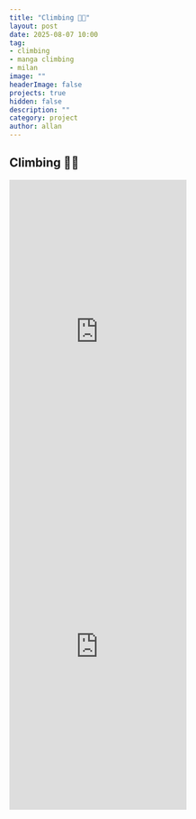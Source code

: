 ```yaml
---
title: "Climbing 🏋🏽"
layout: post
date: 2025-08-07 10:00
tag: 
- climbing
- manga climbing
- milan
image: ""
headerImage: false
projects: true
hidden: false 
description: ""
category: project
author: allan
---
```

## Climbing 🏋🏽

<iframe width="315" height="560" 
src="https://youtube.com/shorts/YaXeaBhDJMc?si=HZ5YHnJtFeOZvWpr" 
title="YouTube video player" frameborder="0" 
allow="accelerometer; autoplay; clipboard-write; encrypted-media;
gyroscope; picture-in-picture;
web-share"
allowfullscreen></iframe>


<iframe width="315" height="560" 
src="https://youtube.com/shorts/J5LhrQOuNmQ?si=JrQvcckWGtSpht8E" 
title="YouTube video player" frameborder="0" 
allow="accelerometer; autoplay; clipboard-write; encrypted-media;
gyroscope; picture-in-picture;
web-share"
allowfullscreen></iframe>
